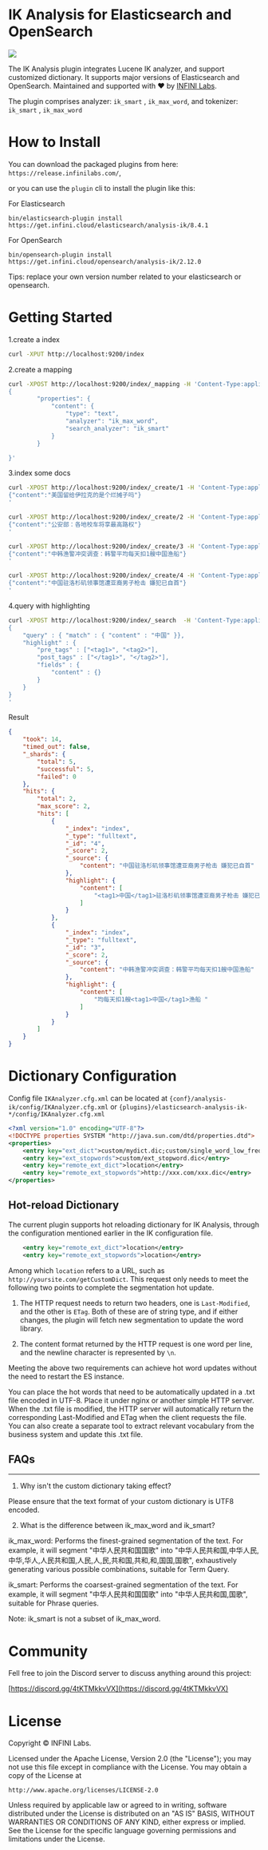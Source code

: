IK Analysis for Elasticsearch and OpenSearch
==================================

![](./assets/banner.png)

The IK Analysis plugin integrates Lucene IK analyzer, and support customized dictionary.  It supports major versions of Elasticsearch and OpenSearch. Maintained and supported with ❤️ by [INFINI Labs](https://infinilabs.com).

The plugin comprises analyzer: `ik_smart` , `ik_max_word`, and tokenizer: `ik_smart` , `ik_max_word`

# How to Install

You can download the packaged plugins from here: `https://release.infinilabs.com/`,

or you can use the `plugin` cli to install the plugin like this:

For Elasticsearch

```
bin/elasticsearch-plugin install https://get.infini.cloud/elasticsearch/analysis-ik/8.4.1
```

For OpenSearch

```
bin/opensearch-plugin install https://get.infini.cloud/opensearch/analysis-ik/2.12.0
```

Tips: replace your own version number related to your elasticsearch or opensearch.


# Getting Started

1.create a index

```bash
curl -XPUT http://localhost:9200/index
```

2.create a mapping

```bash
curl -XPOST http://localhost:9200/index/_mapping -H 'Content-Type:application/json' -d'
{
        "properties": {
            "content": {
                "type": "text",
                "analyzer": "ik_max_word",
                "search_analyzer": "ik_smart"
            }
        }

}'
```

3.index some docs

```bash
curl -XPOST http://localhost:9200/index/_create/1 -H 'Content-Type:application/json' -d'
{"content":"美国留给伊拉克的是个烂摊子吗"}
'
```

```bash
curl -XPOST http://localhost:9200/index/_create/2 -H 'Content-Type:application/json' -d'
{"content":"公安部：各地校车将享最高路权"}
'
```

```bash
curl -XPOST http://localhost:9200/index/_create/3 -H 'Content-Type:application/json' -d'
{"content":"中韩渔警冲突调查：韩警平均每天扣1艘中国渔船"}
'
```

```bash
curl -XPOST http://localhost:9200/index/_create/4 -H 'Content-Type:application/json' -d'
{"content":"中国驻洛杉矶领事馆遭亚裔男子枪击 嫌犯已自首"}
'
```

4.query with highlighting

```bash
curl -XPOST http://localhost:9200/index/_search  -H 'Content-Type:application/json' -d'
{
    "query" : { "match" : { "content" : "中国" }},
    "highlight" : {
        "pre_tags" : ["<tag1>", "<tag2>"],
        "post_tags" : ["</tag1>", "</tag2>"],
        "fields" : {
            "content" : {}
        }
    }
}
'
```

Result

```json
{
    "took": 14,
    "timed_out": false,
    "_shards": {
        "total": 5,
        "successful": 5,
        "failed": 0
    },
    "hits": {
        "total": 2,
        "max_score": 2,
        "hits": [
            {
                "_index": "index",
                "_type": "fulltext",
                "_id": "4",
                "_score": 2,
                "_source": {
                    "content": "中国驻洛杉矶领事馆遭亚裔男子枪击 嫌犯已自首"
                },
                "highlight": {
                    "content": [
                        "<tag1>中国</tag1>驻洛杉矶领事馆遭亚裔男子枪击 嫌犯已自首 "
                    ]
                }
            },
            {
                "_index": "index",
                "_type": "fulltext",
                "_id": "3",
                "_score": 2,
                "_source": {
                    "content": "中韩渔警冲突调查：韩警平均每天扣1艘中国渔船"
                },
                "highlight": {
                    "content": [
                        "均每天扣1艘<tag1>中国</tag1>渔船 "
                    ]
                }
            }
        ]
    }
}
```

# Dictionary Configuration

Config file `IKAnalyzer.cfg.xml` can be located at `{conf}/analysis-ik/config/IKAnalyzer.cfg.xml`
or `{plugins}/elasticsearch-analysis-ik-*/config/IKAnalyzer.cfg.xml`

```xml
<?xml version="1.0" encoding="UTF-8"?>
<!DOCTYPE properties SYSTEM "http://java.sun.com/dtd/properties.dtd">
<properties>
	<entry key="ext_dict">custom/mydict.dic;custom/single_word_low_freq.dic</entry>
	<entry key="ext_stopwords">custom/ext_stopword.dic</entry>
	<entry key="remote_ext_dict">location</entry>
	<entry key="remote_ext_stopwords">http://xxx.com/xxx.dic</entry>
</properties>
```

## Hot-reload Dictionary

The current plugin supports hot reloading dictionary for IK Analysis, through the configuration mentioned earlier in the IK configuration file.

```xml
	<entry key="remote_ext_dict">location</entry>
	<entry key="remote_ext_stopwords">location</entry>
```

Among which `location` refers to a URL, such as `http://yoursite.com/getCustomDict`. This request only needs to meet the following two points to complete the segmentation hot update.

1. The HTTP request needs to return two headers, one is `Last-Modified`, and the other is `ETag`. Both of these are of string type, and if either changes, the plugin will fetch new segmentation to update the word library.

2. The content format returned by the HTTP request is one word per line, and the newline character is represented by `\n`.

Meeting the above two requirements can achieve hot word updates without the need to restart the ES instance.

You can place the hot words that need to be automatically updated in a .txt file encoded in UTF-8. Place it under nginx or another simple HTTP server. When the .txt file is modified, the HTTP server will automatically return the corresponding Last-Modified and ETag when the client requests the file. You can also create a separate tool to extract relevant vocabulary from the business system and update this .txt file.

## FAQs
-------

1. Why isn't the custom dictionary taking effect?

Please ensure that the text format of your custom dictionary is UTF8 encoded.

2. What is the difference between ik_max_word and ik_smart?

ik_max_word: Performs the finest-grained segmentation of the text. For example, it will segment "中华人民共和国国歌" into "中华人民共和国,中华人民,中华,华人,人民共和国,人民,人,民,共和国,共和,和,国国,国歌", exhaustively generating various possible combinations, suitable for Term Query.

ik_smart: Performs the coarsest-grained segmentation of the text. For example, it will segment "中华人民共和国国歌" into "中华人民共和国,国歌", suitable for Phrase queries.

Note: ik_smart is not a subset of ik_max_word.

# Community

Fell free to join the Discord server to discuss anything around this project:

[https://discord.gg/4tKTMkkvVX](https://discord.gg/4tKTMkkvVX)

# License

Copyright ©️ INFINI Labs.

Licensed under the Apache License, Version 2.0 (the "License");
you may not use this file except in compliance with the License.
You may obtain a copy of the License at

    http://www.apache.org/licenses/LICENSE-2.0

Unless required by applicable law or agreed to in writing, software
distributed under the License is distributed on an "AS IS" BASIS,
WITHOUT WARRANTIES OR CONDITIONS OF ANY KIND, either express or implied.
See the License for the specific language governing permissions and
limitations under the License.